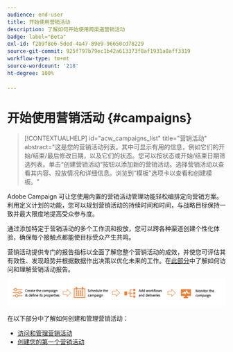 ```yaml
---
audience: end-user
title: 开始使用营销活动
description: 了解如何开始使用跨渠道营销活动
badge: label="Beta"
exl-id: f2b9f8e6-5ded-4a47-89e9-96650cd78229
source-git-commit: 925f797b79ec1b42a613373f8af1931a8aff3319
workflow-type: tm+mt
source-wordcount: '218'
ht-degree: 100%

---
```



# 开始使用营销活动 {#campaigns}

>[!CONTEXTUALHELP]
>id="acw_campaigns_list"
>title="营销活动"
>abstract="这是您的营销活动列表。其中可显示有用的信息，例如它们的开始/结束/最后修改日期，以及它们的状态。您可以按状态或开始/结束日期筛选列表。单击“创建营销活动”按钮以添加新的营销活动。选择营销活动以查看其内容、投放情况和详细信息。浏览到“模板”选项卡以查看和创建模板。"


Adobe Campaign 可让您使用内置的营销活动管理功能轻松编排定向营销方案。利用定义计划的功能，您可以规划营销活动的持续时间和时间，与战略目标保持一致并最大限度地提高受众参与度。

通过添加特定于营销活动的多个工作流和投放，您可以跨各种渠道创建个性化体验，确保每个接触点都能使目标受众产生共鸣。

营销活动提供专门的报告指标以全面了解您整个营销活动的成效，并使您可评估其有效性、发现趋势并根据数据作出决策以优化未来的工作。在[此部分](../reporting/campaign-reports.md)中了解如何访问和理解营销活动报告。

![营销活动流](assets/campaign-flow.png)

在以下部分中了解如何创建和管理营销活动：

* [访问和管理营销活动](manage-campaigns.md)
* [创建您的第一个营销活动](create-campaigns.md)



<!--
Use Adobe Campaign to create cross-channel campaigns. With its marketing campaign orchestration capabilities, you can manage and centralize customer data, design customer communications and campaigns, and create personalized experiences across different channels. In this version, email, push and SMS channels are available.

Design and execute high-volume email campaigns to deliver personalized messages, for all platforms and screen sizes. 
Measure the effectiveness of your deliveries with detailed reports including the counts of opens, clicks, forwards, and more. With Adobe Campaign segmentation capabilities, you can run queries against a high-volume database, and easily define dynamic marketing segments which perfectly target your campaigns.
-->

<!--
Get Started with campaigns
Adobe Campaign offers a set of solutions that help you personalize and deliver campaigns across all of your online and offline channels. You can create, configure, execute and analyze marketing campaigns. All marketing campaigns can be managed from a unified control center. Discover how to browse and create marketing campaigns in this section.

Campaigns include actions (deliveries) and processes (importing or extracting files), as well as resources (marketing documents, delivery outlines). They are used in marketing campaigns. Campaigns are part of a program, and programs are included in a campaign plan.
-->
